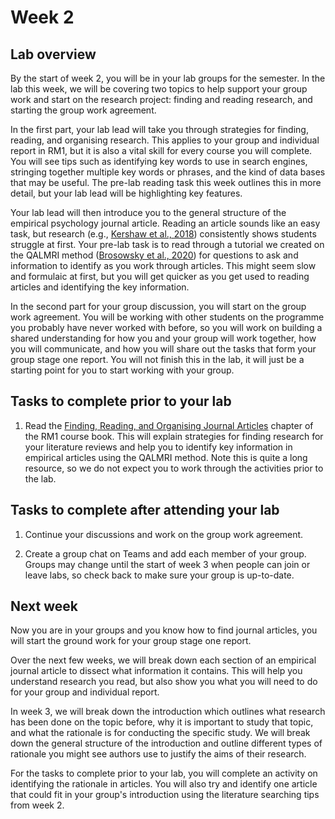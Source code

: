 

# Week 2

## Lab overview

By the start of week 2, you will be in your lab groups for the semester. In the lab this week, we will be covering two topics to help support your group work and start on the research project: finding and reading research, and starting the group work agreement. 

In the first part, your lab lead will take you through strategies for finding, reading, and organising research. This applies to your group and individual report in RM1, but it is also a vital skill for every course you will complete.  You will see tips such as identifying key words to use in search engines, stringing together multiple key words or phrases, and the kind of data bases that may be useful. The pre-lab reading task this week outlines this in more detail, but your lab lead will be highlighting key features. 

Your lab lead will then introduce you to the general structure of the empirical psychology journal article. Reading an article sounds like an easy task, but research (e.g., [Kershaw et al., 2018](https://link.springer.com/article/10.1007/s11251-018-9456-2)) consistently shows students struggle at first. Your pre-lab task is to read through a tutorial we created on the QALMRI method ([Brosowsky et al., 2020](https://psyarxiv.com/p39sc/)) for questions to ask and information to identify as you work through articles. This might seem slow and formulaic at first, but you will get quicker as you get used to reading articles and identifying the key information. 

In the second part for your group discussion, you will start on the group work agreement. You will be working with other students on the programme you probably have never worked with before, so you will work on building a shared understanding for how you and your group will work together, how you will communicate, and how you will share out the tasks that form your group stage one report. You will not finish this in the lab, it will just be a starting point for you to start working with your group. 

## Tasks to complete prior to your lab

1. Read the [Finding, Reading, and Organising Journal Articles](#Writing-02) chapter of the RM1 course book. This will explain strategies for finding research for your literature reviews and help you to identify key information in empirical articles using the QALMRI method. Note this is quite a long resource, so we do not expect you to work through the activities prior to the lab. 

## Tasks to complete after attending your lab

1. Continue your discussions and work on the group work agreement.

2. Create a group chat on Teams and add each member of your group. Groups may change until the start of week 3 when people can join or leave labs, so check back to make sure your group is up-to-date. 

## Next week 

Now you are in your groups and you know how to find journal articles, you will start the ground work for your group stage one report. 

Over the next few weeks, we will break down each section of an empirical journal article to dissect what information it contains. This will help you understand research you read, but also show you what you will need to do for your group and individual report. 

In week 3, we will break down the introduction which outlines what research has been done on the topic before, why it is important to study that topic, and what the rationale is for conducting the specific study. We will break down the general structure of the introduction and outline different types of rationale you might see authors use to justify the aims of their research. 

For the tasks to complete prior to your lab, you will complete an activity on identifying the rationale in articles. You will also try and identify one article that could fit in your group's introduction using the literature searching tips from week 2. 


